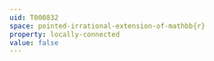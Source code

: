 ```yaml
---
uid: T000832
space: pointed-irrational-extension-of-mathbb{r}
property: locally-connected
value: false
---
```

